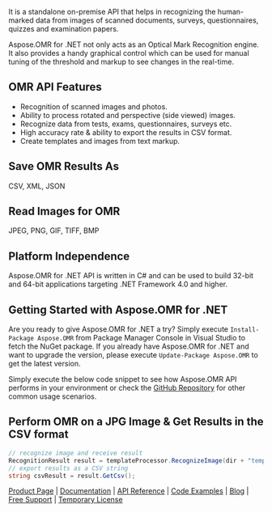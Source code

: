 It is a standalone on-premise API that helps in recognizing the human-marked data from images of scanned documents, surveys, questionnaires, quizzes and examination papers.

Aspose.OMR for .NET not only acts as an Optical Mark Recognition engine. It also provides a handy graphical control which can be used for manual tuning of the threshold and markup to see changes in the real-time.

## OMR API Features
- Recognition of scanned images and photos.
- Ability to process rotated and perspective (side viewed) images.
- Recognize data from tests, exams, questionnaires, surveys etc.
- High accuracy rate & ability to export the results in CSV format.
- Create templates and images from text markup.

## Save OMR Results As
CSV, XML, JSON

## Read Images for OMR
JPEG, PNG, GIF, TIFF, BMP 

## Platform Independence
Aspose.OMR for .NET API is written in C# and can be used to build 32-bit and 64-bit applications targeting .NET Framework 4.0 and higher.

## Getting Started with Aspose.OMR for .NET
Are you ready to give Aspose.OMR for .NET a try? Simply execute `Install-Package Aspose.OMR` from Package Manager Console in Visual Studio to fetch the NuGet package. If you already have Aspose.OMR for .NET and want to upgrade the version, please execute `Update-Package Aspose.OMR` to get the latest version.

Simply execute the below code snippet to see how Aspose.OMR API performs in your environment or check the [GitHub Repository](https://github.com/aspose-omr/Aspose.OMR-for-.NET) for other common usage scenarios. 

## Perform OMR on a JPG Image & Get Results in the CSV format
```csharp
// recognize image and receive result
RecognitionResult result = templateProcessor.RecognizeImage(dir + "template.jpg");
// export results as a CSV string
string csvResult = result.GetCsv();
```

[Product Page](https://products.aspose.com/omr/net) | [Documentation](https://docs.aspose.com/display/omrnet/Home) | [API Reference](https://apireference.aspose.com/net/omr) | [Code Examples](https://github.com/aspose-omr/Aspose.OMR-for-.NET) | [Blog](https://blog.aspose.com/category/omr/) | [Free Support](https://forum.aspose.com/c/omr) |  [Temporary License](https://purchase.aspose.com/temporary-license)